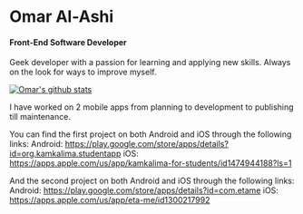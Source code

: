 # Omar Al-Ashi
#### Front-End Software Developer

Geek developer with a passion for learning and applying new skills. Always on the look for ways to improve myself.

[![Omar's github stats](https://github-readme-stats.vercel.app/api?username=omar-al-ashi)](https://github.com/omar-al-ashi/github-readme-stats)

I have worked on 2 mobile apps from planning to development to publishing till maintenance.

You can find the first project on both Android and iOS through the following links:
Android: https://play.google.com/store/apps/details?id=org.kamkalima.studentapp
iOS: https://apps.apple.com/us/app/kamkalima-for-students/id1474944188?ls=1

And the second project on both Android and iOS through the following links:
Android: https://play.google.com/store/apps/details?id=com.etame
iOS: https://apps.apple.com/us/app/eta-me/id1300217992
